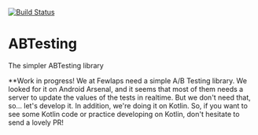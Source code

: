 [![Build Status](https://travis-ci.org/Fewlaps/ABTesting.svg?branch=master)](https://travis-ci.org/Fewlaps/ABTesting)

# ABTesting
The simpler ABTesting library

**Work in progress! We at Fewlaps need a simple A/B Testing library. We looked for it on Android Arsenal, and it seems that most of them needs a server to update the values of the tests in realtime. But we don't need that, so... let's develop it. In addition, we're doing it on Kotlin. So, if you want to see some Kotlin code or practice developing on Kotlin, don't hesitate to send a lovely PR!
